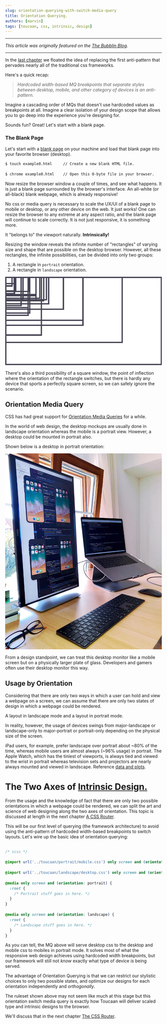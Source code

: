```yaml
---
slug: orientation-querying-with-switch-media-query
title: Orientation Querying.
authors: [marvin]
tags: [toucaan, css, intrinsic, design]
---
```



---
_This article was originally featured on the [The Bubblin Blog](https://bubblin.io/scrolls/blog)._

---

In the [last chapter](../2023-02-17-rethinking-css-frameworks/index.md) we floated the idea of replacing the first anti-pattern that pervades nearly all of the traditional css frameworks. 

Here's a quick recap: 

> _Hardcoded width-based MQ breakpoints that separate styles between desktop, mobile, and other category of devices is an anti-pattern._

<!--truncate-->

Imagine a cascading order of MQs that doesn't use hardcoded values as breakpoints at all. Imagine a clear isolation of your design scope that allows you to go deep into the experience you're designing for. 

Sounds fun? Great! Let's start with a blank page.

### The Blank Page


Let's start with a [blank page](https://raw.githubusercontent.com/Toucaan/toucaan.research/master/examples/example0.html) on your machine and load that blank page into your favorite browser (desktop).

```bash
$ touch example0.html     // Create a new blank HTML file.

$ chrome example0.html    // Open this 0-byte file in your browser.
```

Now resize the browser window a couple of times, and see what happens. It is just a blank page surrounded by the browser's interface. An all-white (or all-black) blank webpage, which is already responsive! 

No css or media query is necessary to scale the UX/UI of a blank page to mobile or desktop, or any other device on the web. It just works! One can resize the browser to any extreme at any aspect ratio, and the blank page will continue to scale correctly. It is not just responsive, it is something more. 

It "belongs to" the viewport naturally. **Intrinsically!**

Resizing the window reveals the infinite number of "rectangles" of varying size and shape that are possible on the desktop browser. However, all these rectangles, the infinite possibilities, can be divided into only two groups:

1. A rectangle in `portrait` orientation.
2. A rectangle in `landscape` orientation. 


![Resizing a blank page leads to several rectangles](https://raw.githubusercontent.com/marvindanig/assets/master/viewports.png)

There's also a third possibility of a square window, the point of inflection where the orientation of the rectangle switches, but there is hardly any device that sports a perfectly square screen, so we can safely ignore the scenario.

## Orientation Media Query

CSS has had great support for [Orientation Media Queries](https://developer.mozilla.org/en-US/docs/Web/CSS/@media/orientation) for a while. 

In the world of web design, the desktop mockups are usually done in landscape orientation whereas the mobile is a portrait view. However, a desktop could be mounted in portrait also.

Shown below is a desktop in portrait orientation:

![Desktop in portrait orientation](https://raw.githubusercontent.com/marvindanig/assets/master/desktop-portrait-landscape.png)


From a design standpoint, we can treat this desktop monitor like a mobile screen but on a physically larger plate of glass. Developers and gamers often use their desktop monitor this way. 


## Usage by Orientation 

Considering that there are only two ways in which a user can hold and view a webpage on a screen, we can assume that there are only two states of design in which a webpage could be rendered. 

A layout in landscape mode and a layout in portrait mode.

In reality, however, the usage of devices swings from major-landscape or landscape-only to major-portrait or portrait-only depending on the physical size of the screen. 

iPad users, for example, prefer landscape over portrait about ~80% of the time, whereas mobile users are almost always (\~96% usage) in portrait. The Apple Watch, which has the tiniest of viewports, is always tied and viewed to the wrist in portrait whereas television sets and projectors are nearly always mounted and viewed in landscape. 
Reference [data and plots](https://ux.stackexchange.com/questions/64749/are-ipads-used-horizontally-or-vertically).


# The Two Axes of [Intrinsic Design.](../../docs/core-concepts/intrinsic)

From the usage and the knowledge of fact that there are only two possible orientations in which a webpage could be rendered, we can split the art and science of web designing along the two axes of orientation. This topic is discussed at length in the next chapter [A CSS Router](./a-css-router).

This will be our first level of querying (the framework architecture) to avoid using the anti-pattern of hardcoded width-based breakpoints to switch layouts. Let's wire up the basic idea of orientation querying:

```scss

/* scss */

@import url('../toucaan/portrait/mobile.css') only screen and (orientation: portrait);

@import url('../toucaan/landscape/desktop.css') only screen and (orientation: landscape);

@media only screen and (orientation: portrait) {
  :root { 
    /* Portrait stuff goes in here. */ 
  }
}

@media only screen and (orientation: landscape) {
  :root { 
    /* Landscape stuff goes in here. */ 
  }
}
```

As you can tell, the MQ above will serve desktop css to the desktop and mobile css to mobiles in portrait mode. It solves most of what the responsive web design achieves using hardcoded width breakpoints, but our framework will still not _know_ exactly what type of device _is_ being served.   

The advantage of Orientation Querying is that we can restrict our stylistic choices to only two possible states, and optimize our designs for each orientation independently and _orthogonally_. 

The ruleset shown above may not seem like much at this stage but this orientation switch media query is exactly how Toucaan will deliver scaled type and intrinsic designs to the browser. 

We'll discuss that in the next chapter [The CSS Router](./a-css-router).

